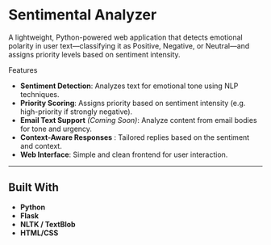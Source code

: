 #  Sentimental Analyzer

A lightweight, Python-powered web application that detects emotional polarity in user text—classifying it as Positive, Negative, or Neutral—and assigns priority levels based on sentiment intensity.


 Features

-  **Sentiment Detection**: Analyzes text for emotional tone using NLP techniques.
-  **Priority Scoring**: Assigns priority based on sentiment intensity (e.g. high-priority if strongly negative).
-  **Email Text Support** *(Coming Soon)*: Analyze content from email bodies for tone and urgency.
-  **Context-Aware Responses** : Tailored replies based on the sentiment and context.
-  **Web Interface**: Simple and clean frontend for user interaction.

---

##  Built With

- **Python**
- **Flask** 
- **NLTK / TextBlob**
- **HTML/CSS** 



